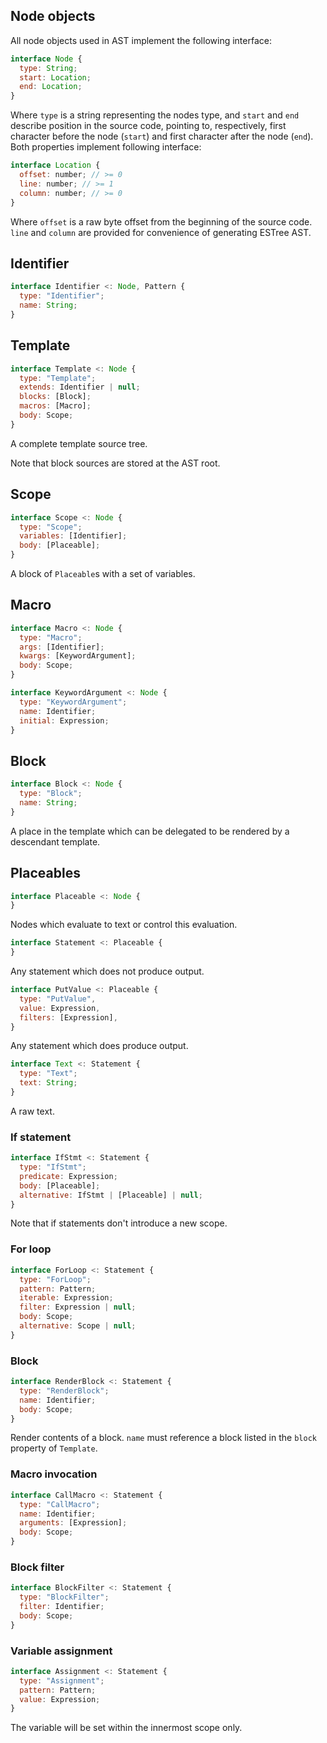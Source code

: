 ## Node objects

All node objects used in AST implement the following interface:

```js
interface Node {
  type: String;
  start: Location;
  end: Location;
}
```

Where `type` is a string representing the nodes type, and `start` and `end` 
describe position in the source code, pointing to, respectively, 
first character before the node (`start`) and first character 
after the node (`end`). Both properties implement following interface:

```js
interface Location {
  offset: number; // >= 0
  line: number; // >= 1
  column: number; // >= 0
}
```

Where `offset` is a raw byte offset from the beginning of the source code.
`line` and `column` are provided for convenience of generating ESTree AST.

## Identifier

```js
interface Identifier <: Node, Pattern {
  type: "Identifier";
  name: String;
}
```

## Template

```js
interface Template <: Node {
  type: "Template";
  extends: Identifier | null;
  blocks: [Block];
  macros: [Macro];
  body: Scope;
}
```

A complete template source tree.

Note that block sources are stored at the AST root.

## Scope

```js
interface Scope <: Node {
  type: "Scope";
  variables: [Identifier];
  body: [Placeable];
}
```

A block of `Placeable`s with a set of variables. 

## Macro

```js
interface Macro <: Node {
  type: "Macro";
  args: [Identifier];
  kwargs: [KeywordArgument];
  body: Scope;
}
```

```js
interface KeywordArgument <: Node {
  type: "KeywordArgument";
  name: Identifier;
  initial: Expression;
}
```

## Block

```js
interface Block <: Node {
  type: "Block";
  name: String;
}
```

A place in the template which can be delegated to be rendered by a descendant
template.

## Placeables

```js
interface Placeable <: Node {
}
```

Nodes which evaluate to text or control this evaluation.

```js
interface Statement <: Placeable {
}
```

Any statement which does not produce output.

```js
interface PutValue <: Placeable {
  type: "PutValue",
  value: Expression,
  filters: [Expression],
}
```

Any statement which does produce output.

```js
interface Text <: Statement {
  type: "Text";
  text: String;
}
```

A raw text.

### If statement

```js
interface IfStmt <: Statement {
  type: "IfStmt";
  predicate: Expression;
  body: [Placeable];
  alternative: IfStmt | [Placeable] | null;
}
```

Note that if statements don't introduce a new scope.

### For loop

```js
interface ForLoop <: Statement {
  type: "ForLoop";
  pattern: Pattern;
  iterable: Expression;
  filter: Expression | null;
  body: Scope;
  alternative: Scope | null;
}
```

### Block

```js
interface RenderBlock <: Statement {
  type: "RenderBlock";
  name: Identifier;
  body: Scope;
}
```

Render contents of a block. `name` must reference a block listed in the `block`
property of `Template`.

### Macro invocation

```js
interface CallMacro <: Statement {
  type: "CallMacro";
  name: Identifier;
  arguments: [Expression];
  body: Scope;
}
```

### Block filter

```js
interface BlockFilter <: Statement {
  type: "BlockFilter";
  filter: Identifier;
  body: Scope;
}
```

### Variable assignment

```js
interface Assignment <: Statement {
  type: "Assignment";
  pattern: Pattern;
  value: Expression;
}
```

The variable will be set within the innermost scope only.
